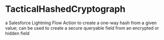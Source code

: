 # TacticalHashedCryptograph
a Salesforce Lightning Flow Action to create a one-way hash from a given value; can be used to create a secure queryable field from an encrypted or hidden field
